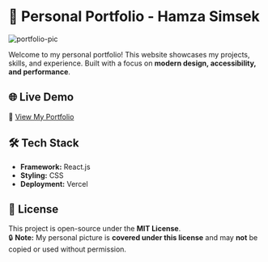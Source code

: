 # 🚀 Personal Portfolio - Hamza Simsek

![portfolio-pic](https://github.com/user-attachments/assets/22bcea10-3bfb-47cd-b69e-935e8572bca0)

Welcome to my personal portfolio! This website showcases my projects, skills, and experience. Built with a focus on **modern design, accessibility, and performance**.

## 🌐 Live Demo  
🔗 [View My Portfolio](https://personal-website-gold-zeta.vercel.app/)  


## 🛠️ Tech Stack  
- **Framework:** React.js  
- **Styling:** CSS 
- **Deployment:** Vercel  

## 🛑 License  
This project is open-source under the **MIT License**.  
🔒 **Note:** My personal picture is **covered under this license** and may **not** be copied or used without permission.  
